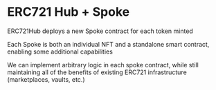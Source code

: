 # ERC721 Hub + Spoke

ERC721Hub deploys a new Spoke contract for each token minted

Each Spoke is both an individual NFT and a standalone smart contract, enabling some additional capabilities

We can implement arbitrary logic in each spoke contract, while still maintaining all of the benefits of existing ERC721 infrastructure (marketplaces, vaults, etc.)
